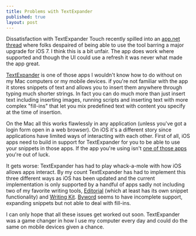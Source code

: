 ```yaml
---
title: Problems with TextExpander
published: true
layout: post
---
```


Dissatisfaction with TextExpander Touch recently spilled into an [app.net thread][6] where folks despaired of being able to use the tool barring a major upgrade for iOS 7. I think this is a bit unfair. The app does work where supported and though the UI could use a refresh it was never what made the app great.

[TextExpander][1] is one of those apps I wouldn't know how to do without on my Mac computers or my mobile devices. if you're not familiar with the app it stores snippets of text and allows you to insert them anywhere through typing much shorter strings. In fact you can do much more than just insert text including inserting images, running scripts and inserting text with more complex "fill-ins" that let you mix predefined text with content you specify at the time of insertion. 

On the Mac all this works flawlessly in any application (unless you've got a login form open in a web browser). On iOS it's a different story since applications have limited ways of interacting with each other. First of all, iOS apps need to build in support for TextExpander for you to be able to use your snippets in those apps. If the app you're using isn't [one of those apps][2] you're out of luck. 

It gets worse: TextExpander has had to play whack-a-mole with how iOS allows apps interact. By my count TextExpander has had to implement this three different ways as iOS has been updated and the current implementation is only supported by a handful of apps sadly not including two of my favorite writing tools, [Editorial][3] (which at least has its own snippet functionality)  and [Writing Kit][4].  [Byword][5] seems to have incomplete support, expanding snippets but not able to deal with fill-ins.

I can only hope that all these issues get worked out soon. TextExpander was a game changer in how I use my computer every day and could do the same on mobile devices given a chance.


[1]: http://smilesoftware.com/TextExpander/
[2]: http://www.businessinsider.com/fitbit-app-iphone-5s-fitness-tracker-2013-12
[3]: http://omz-software.com/editorial/
[4]: http://getwritingkit.com/
[5]: http://bywordapp.com/
[6]: http://developers.app.net/docs/resources/post/
